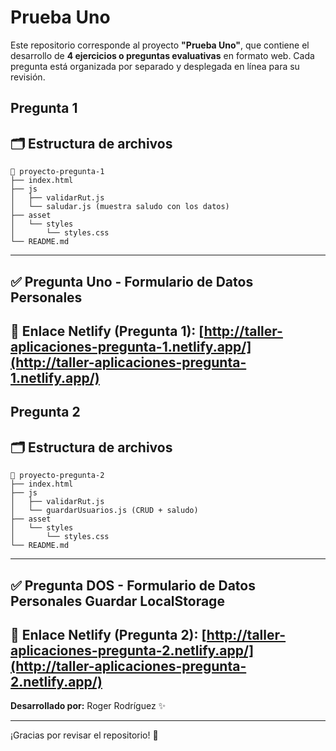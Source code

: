 # Prueba Uno 

Este repositorio corresponde al proyecto **"Prueba Uno"**, que contiene el desarrollo de **4 ejercicios o preguntas evaluativas** en formato web.
Cada pregunta está organizada por separado y desplegada en línea para su revisión.

## Pregunta 1
## 🗂️ Estructura de archivos

```
📁 proyecto-pregunta-1
├── index.html
├── js
│   ├── validarRut.js
│   └── saludar.js (muestra saludo con los datos)
├── asset
│   └── styles
│       └── styles.css
└── README.md
```

---
## ✅ Pregunta Uno - Formulario de Datos Personales



🔗 **Enlace Netlify (Pregunta 1):** [http://taller-aplicaciones-pregunta-1.netlify.app/](http://taller-aplicaciones-pregunta-1.netlify.app/) 
---

## Pregunta 2
## 🗂️ Estructura de archivos

```
📁 proyecto-pregunta-2
├── index.html
├── js
│   ├── validarRut.js
│   └── guardarUsuarios.js (CRUD + saludo)
├── asset
│   └── styles
│       └── styles.css
└── README.md
```

---
## ✅ Pregunta DOS - Formulario de Datos Personales Guardar LocalStorage

🔗 **Enlace Netlify (Pregunta 2):** [http://taller-aplicaciones-pregunta-2.netlify.app/](http://taller-aplicaciones-pregunta-2.netlify.app/) 
---



**Desarrollado por:** Roger Rodríguez ✨

---

¡Gracias por revisar el repositorio! 🙌
